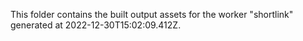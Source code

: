 This folder contains the built output assets for the worker "shortlink" generated at 2022-12-30T15:02:09.412Z.